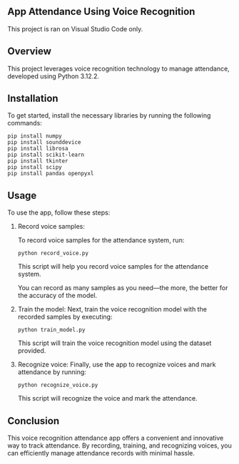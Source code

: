 ## App Attendance Using Voice Recognition

This project is ran on Visual Studio Code only.

## Overview

This project leverages voice recognition technology to manage attendance, developed using Python 3.12.2.

## Installation

To get started, install the necessary libraries by running the following commands:

    pip install numpy
    pip install sounddevice
    pip install librosa
    pip install scikit-learn
    pip install tkinter
    pip install scipy
    pip install pandas openpyxl
    
## Usage

To use the app, follow these steps:

1. Record voice samples:

    To record voice samples for the attendance system, run:

    `python record_voice.py`
    
    This script will help you record voice samples for the attendance system.

    You can record as many samples as you need—the more, the better for the accuracy of the model.

2. Train the model:
    Next, train the voice recognition model with the recorded samples by executing:

    `python train_model.py`
    
    This script will train the voice recognition model using the dataset provided.

3. Recognize voice:
    Finally, use the app to recognize voices and mark attendance by running:

    `python recognize_voice.py`
    
    This script will recognize the voice and mark the attendance.

## Conclusion

This voice recognition attendance app offers a convenient and innovative way to track attendance. By recording, training, and recognizing voices, you can efficiently manage attendance records with minimal hassle.
